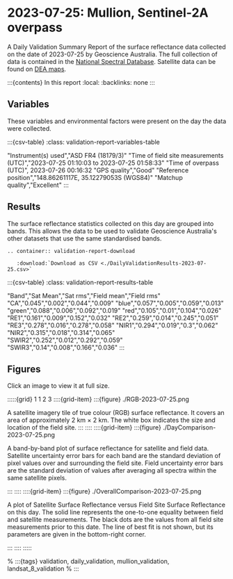 
# 2023-07-25: Mullion, Sentinel-2A overpass

A Daily Validation Summary Report of the surface reflectance data collected on the date of 2023-07-25 by Geoscience&nbsp;Australia. 
The full collection of data is contained in the [National Spectral Database](https://www.dea.ga.gov.au/products/national-spectral-database).
Satellite data can be found on [DEA maps](https://maps.dea.ga.gov.au/).

:::{contents} In this report
:local:
:backlinks: none
:::

## Variables

These variables and environmental factors were present on the day the data were collected.

:::{csv-table}
:class: validation-report-variables-table

"Instrument(s) used","ASD FR4 (18179/3)"
"Time of field site measurements (UTC)","2023-07-25 01:10:03 to 2023-07-25 01:58:33"
"Time of overpass (UTC)", 2023-07-26 00:16:32
"GPS quality","Good"
"Reference position","148.86261117E, 35.12279053S (WGS84)"
"Matchup quality","Excellent"
:::

## Results

The surface reflectance statistics collected on this day are grouped into bands. 
This allows the data to be used to validate Geoscience Australia's other datasets that use the same standardised bands.

```{eval-rst}
.. container:: validation-report-download

   :download:`Download as CSV <./DailyValidationResults-2023-07-25.csv>`
```

:::{csv-table}
:class: validation-report-results-table

"Band","Sat Mean","Sat rms","Field mean","Field rms"
"CA","0.045","0.002","0.044","0.009"
"blue","0.057","0.005","0.059","0.013"
"green","0.088","0.006","0.092","0.019"
"red","0.105","0.01","0.104","0.026"
"RE1","0.161","0.009","0.152","0.032"
"RE2","0.259","0.014","0.245","0.051"
"RE3","0.278","0.016","0.278","0.058"
"NIR1","0.294","0.019","0.3","0.062"
"NIR2","0.315","0.018","0.314","0.065"
"SWIR2","0.252","0.012","0.292","0.059"
"SWIR3","0.14","0.008","0.166","0.036"
:::

## Figures

Click an image to view it at full size.

:::::{grid} 1 1 2 3
::::{grid-item}
:::{figure} ./RGB-2023-07-25.png

A satellite imagery tile of true colour (RGB) surface reflectance. 
It covers an area of approximately 2&nbsp;km &times; 2&nbsp;km. 
The white box indicates the size and location
of the field site.
:::
::::
::::{grid-item}
:::{figure} ./DayComparison-2023-07-25.png

A band-by-band plot of surface reflectance for satellite and field data. 
Satellite uncertainty error bars for each band are the standard deviation
of pixel values over and surrounding the field site. 
Field uncertainty error bars are the standard deviation of values after 
averaging all spectra within the same satellite pixels. 

:::
::::
::::{grid-item}
:::{figure} ./OverallComparison-2023-07-25.png

A plot of Satellite Surface Reflectance versus Field Site Surface Reflectance on this day.
The solid line represents the one-to-one equality between field and satellite measurements.
The black dots are the values from all field site measurements prior to this date. 
The line of best fit is not shown, but its parameters are given in the bottom-right corner.

:::
::::
:::::

% :::{tags} validation, daily_validation, mullion_validation, landsat_8_validation
% :::
